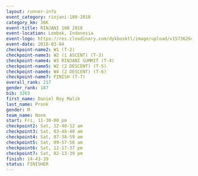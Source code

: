 ```yaml
---
layout: runner-info 
event_category: rinjani-100-2018 
category_km: 36K 
event-title: RINJANI 100 2018 
event-location: Lombok, Indonesia 
event-logo: https://res.cloudinary.com/dykbosktl/image/upload/v1573626435/Logo/Rinjani_eoufbh.png 
event-date: 2018-03-04 
checkpoint-name2: W1 (T-2) 
checkpoint-name3: W2 (1 ASCENT) (T-3) 
checkpoint-name4: W3 RINJANI SUMMIT (T-4) 
checkpoint-name5: W2 (2 DESCENT) (T-5) 
checkpoint-name6: W4 (2 DESCENT) (T-6) 
checkpoint-name7: FINISH (T-7) 
overall_rank: 217
gender_rank: 187
bib: 3263
first_name: Daniel Roy Malik
last_name: Pronk
gender: M
team_name: None
start: Fri, 11-30-00 pm
checkpoint2: Sat, 12-40-12 am
checkpoint3: Sat, 03-48-40 am
checkpoint4: Sat, 07-38-59 am
checkpoint5: Sat, 09-57-58 am
checkpoint6: Sat, 12-17-37 pm
checkpoint7: Sat, 02-13-39 pm
finish: 14-43-39
status: FINISHER
---
```

